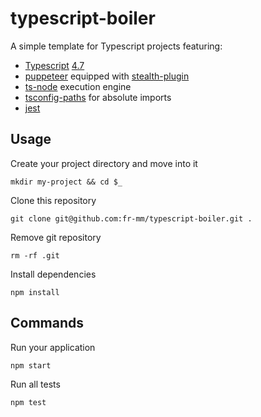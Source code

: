 # typescript-boiler

A simple template for Typescript projects featuring:

* [Typescript](https://www.typescriptlang.org/) [4.7](https://devblogs.microsoft.com/typescript/announcing-typescript-4-7/)
* [puppeteer](https://pptr.dev/) equipped with [stealth-plugin](https://github.com/berstend/puppeteer-extra/tree/master/packages/puppeteer-extra-plugin-stealth)
* [ts-node](https://www.npmjs.com/package/ts-node) execution engine
* [tsconfig-paths](https://www.npmjs.com/package/tsconfig-paths) for absolute imports
* [jest](https://jestjs.io/)

## Usage
Create your project directory and move into it
```
mkdir my-project && cd $_
```

Clone this repository
```
git clone git@github.com:fr-mm/typescript-boiler.git .
```

Remove git repository
```
rm -rf .git
```

Install dependencies
```
npm install
```

## Commands
Run your application
```
npm start
```

Run all tests
```
npm test
```

